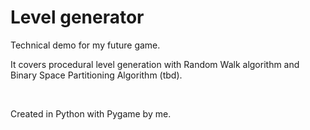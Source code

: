 # Level generator

Technical demo for my future game.

It covers procedural level generation with Random Walk algorithm and Binary Space Partitioning Algorithm (tbd).

<br>

Created in Python with Pygame by me.